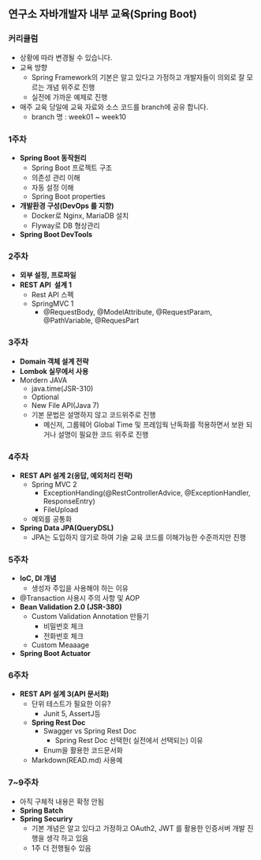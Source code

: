 ## 연구소 자바개발자 내부 교육(Spring Boot)

### 커리큘럼
* 상황에 따라 변경될 수 있습니다.
* 교욕 방향
  * Spring Framework의 기본은 알고 있다고 가정하고 개발자들이 의외로 잘 모르는 개념 위주로 진행
  * 실전에 가까운 예제로 진행
* 매주 교육 당일에 교육 자료와 소스 코드를 branch에 공유 합니다.
    * branch 명 : week01 ~ week10

### **1주차**

- **Spring Boot 동작원리**
    - Spring Boot 프로젝트 구조
    - 의존성 관리 이해
    - 자동 설정 이해
    - Spring Boot properties
- **개발환경 구성(DevOps 를 지향)**
    - Docker로 Nginx, MariaDB 설치
    - Flyway로 DB 형상관리
- **Spring Boot DevTools**

### **2주차**

- **외부 설정, 프로파일**
- **REST API  설계 1**
    - Rest API 스펙
    - SpringMVC 1
        - @RequestBody, @ModelAttribute, @RequestParam, @PathVariable, @RequesPart

### **3주차**

- **Domain 객체 설계 전략**
- **Lombok 실무에서 사용**
- Mordern JAVA
    - java.time(JSR-310)
    - Optional
    - New File API(Java 7)
    - 기본 문법은 설명하지 않고 코드위주로 진행
        - 메신저, 그룹웨어 Global Time 및 프레임웍 난독화를 적용하면서 보완 되거나 설명이 필요한 코드 위주로 진행


### 4주차

- **REST API 설계 2(응답, 예외처리 전략)**
    - Spring MVC 2
        - ExceptionHanding(@RestControllerAdvice, @ExceptionHandler, ResponseEntry)
        - FileUpload
    - 예외를 공통화
- **Spring Data JPA(QueryDSL)**
    - JPA는 도입하지 않기로 하여 기술 교육 코드를 이해가능한 수준까지만 진행

### 5주차

- **IoC, DI 개념**
    - 생성자 주입을 사용해야 하는 이유
- @Transaction 사용시 주의 사항 및 AOP
- **Bean Validation 2.0 (JSR-380)**
    - Custom Validation Annotation 만들기
        - 비밀번호 체크
        - 전화번호 체크
    - Custom Meaaage
- **Spring Boot Actuator**

### **6주차**

- **REST API 설계 3(API 문서화)**
    - 단위 테스트가 필요한 이유?
        - Junit 5, AssertJ등
    - **Spring Rest Doc**
        - Swagger vs Spring Rest Doc
            - Spring Rest Doc 선택한( 실전에서 선택되는) 이유
        - Enum을 활용한 코드문서화
    - Markdown(READ.md)  사용예

### **7~9주차**

- 아직 구체적 내용은 확정 안됨
- **Spring Batch**
- **Spring Securiry**
    - 기본 개념은 알고 있다고 가정하고 OAuth2, JWT 를 활용한 인증서버 개발 진행을 생각 하고 있음
    - 1주 더 전행될수 있음


